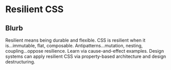 # Resilient CSS

## Blurb

Resilient means being durable and flexible. CSS is resilient when it is...immutable, flat, composable. Antipatterns...mutation, nesting, coupling...oppose resilience. Learn via cause-and-effect examples. Design systems can apply resilient CSS via property-based architecture and design destructuring.
